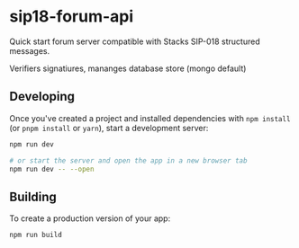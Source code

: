 # sip18-forum-api

Quick start forum server compatible with Stacks SIP-018 structured messages.

Verifiers signatiures, mananges database store (mongo default)

## Developing

Once you've created a project and installed dependencies with `npm install` (or `pnpm install` or `yarn`), start a development server:

```bash
npm run dev

# or start the server and open the app in a new browser tab
npm run dev -- --open
```

## Building

To create a production version of your app:

```bash
npm run build
```

